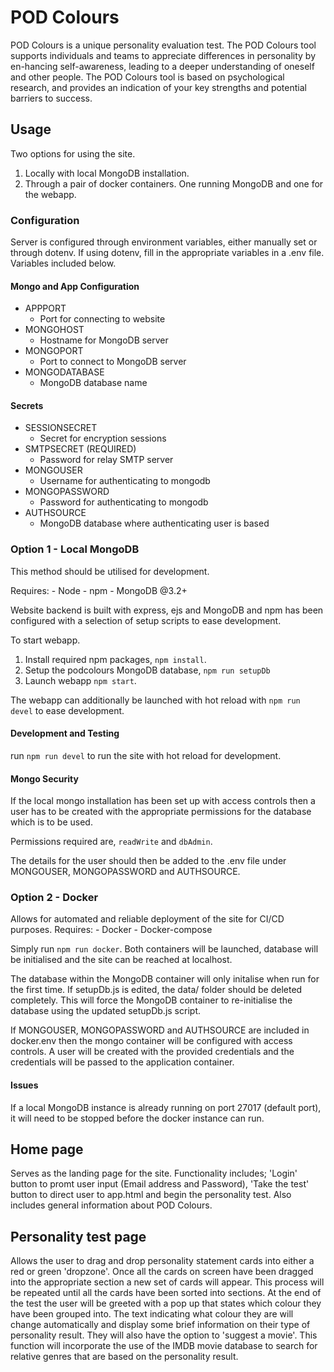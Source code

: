 # POD Colours

POD Colours is a unique personality evaluation test.
The POD Colours tool supports individuals and teams to appreciate differences in
personality by en-hancing self-awareness, leading to a deeper understanding of
oneself and other people.
The POD Colours tool is based on psychological research, and provides an
indication of your key strengths and potential barriers to success.

## Usage

Two options for using the site.

1. Locally with local MongoDB installation.
2. Through a pair of docker containers. One running MongoDB and one for the webapp.

### Configuration

Server is configured through environment variables, either manually set or through
dotenv.
If using dotenv, fill in the appropriate variables in a .env file. Variables
included below.

#### Mongo and App Configuration

- APPPORT
  - Port for connecting to website
- MONGOHOST
  - Hostname for MongoDB server
- MONGOPORT
  - Port to connect to MongoDB server
- MONGODATABASE
  - MongoDB database name

#### Secrets

- SESSIONSECRET
  - Secret for encryption sessions
- SMTPSECRET (REQUIRED)
  - Password for relay SMTP server
- MONGOUSER
  - Username for authenticating to mongodb
- MONGOPASSWORD
  - Password for authenticating to mongodb
- AUTHSOURCE
  - MongoDB database where authenticating user is based

### Option 1 - Local MongoDB

This method should be utilised for development.

Requires:
    - Node
    - npm
    - MongoDB @3.2+

Website backend is built with express, ejs and MongoDB and npm has been configured
with a selection of setup scripts to ease development.

To start webapp.

1. Install required npm packages, `npm install`.
2. Setup the podcolours MongoDB database, `npm run setupDb`
3. Launch webapp `npm start`.

The webapp can additionally be launched with hot reload with `npm run devel` to
ease development.

#### Development and Testing

run `npm run devel` to run the site with hot reload for development.

#### Mongo Security

If the local mongo installation has been set up with access controls then a
user has to be created with the appropriate permissions for the database which
is to be used.

Permissions required are, `readWrite` and `dbAdmin`.

The details for the user should then be added to the .env file under MONGOUSER,
MONGOPASSWORD and AUTHSOURCE.

### Option 2 - Docker

Allows for automated and reliable deployment of the site for CI/CD purposes.
Requires:
    - Docker
    - Docker-compose

Simply run `npm run docker`.
Both containers will be launched, database will be initialised and the site can
be reached at localhost.

The database within the MongoDB container will only initalise when run for the
first time. If setupDb.js is edited, the data/ folder should be deleted completely.
This will force the MongoDB container to re-initialise the database using the updated
setupDb.js script.

If MONGOUSER, MONGOPASSWORD and AUTHSOURCE are included in docker.env then the
mongo container will be configured with access controls. A user will be created
with the provided credentials and the credentials will be passed to the application
container.

#### Issues

If a local MongoDB instance is already running on port 27017 (default port), it will
need to be stopped before the docker instance can run.

## Home page

Serves as the landing page for the site. Functionality includes; 'Login'
button to promt user input (Email address and Password), 'Take the test'
button to direct user to app.html and begin the personality test.
Also includes general information about POD Colours.

## Personality test page

Allows the user to drag and drop personality statement cards into either a red
or green 'dropzone'. Once all the cards on screen have been dragged into the
appropriate section a new set of cards will appear. This process will be repeated
until all the cards have been sorted into sections.
At the end of the test the user will be greeted with a pop up that states which
colour they have been grouped into. The text indicating what colour they are will
change automatically and display some brief information on their type of personality
result. They will also have the option to 'suggest a movie'. This function will
incorporate the use of the IMDB movie database to search for relative genres that
are based on the personality result.
